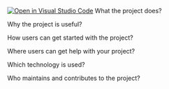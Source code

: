 [![Open in Visual Studio Code](https://classroom.github.com/assets/open-in-vscode-718a45dd9cf7e7f842a935f5ebbe5719a5e09af4491e668f4dbf3b35d5cca122.svg)](https://classroom.github.com/online_ide?assignment_repo_id=10967602&assignment_repo_type=AssignmentRepo)
What the project does?


Why the project is useful?


How users can get started with the project?


Where users can get help with your project?


Which technology is used?


Who maintains and contributes to the project?